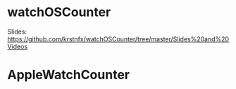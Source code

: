 # watchOSCounter

Slides: https://github.com/krstnfx/watchOSCounter/tree/master/Slides%20and%20Videos
# AppleWatchCounter
